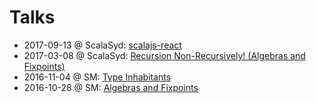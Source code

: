 # Talks

* 2017-09-13 @ ScalaSyd: [scalajs-react](https://japgolly.github.io/learning/20170913-ScalaSyd-ScalaJsReact/)
* 2017-03-08 @ ScalaSyd: [Recursion Non-Recursively! (Algebras and Fixpoints)](talks/20170308-ScalaSyd-Recursion)
* 2016-11-04 @ SM: [Type Inhabitants](talks/20161104-SM-Inhabitants)
* 2016-10-28 @ SM: [Algebras and Fixpoints](talks/20161028-SM-Recursion)
